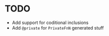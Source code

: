 
# TODO

- Add support for coditional inclusions
- Add `@private` for `PrivateFnN` generated stuff


